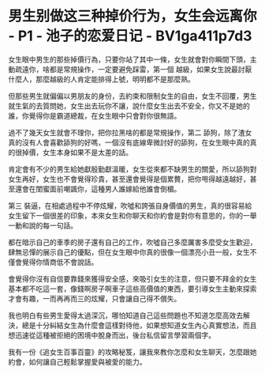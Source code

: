 # 男生别做这三种掉价行为，女生会远离你 - P1 - 池子的恋爱日记 - BV1ga411p7d3

女生眼中男生的那些掉價行為，只要你站了其中一條，女生就會對你瞬間下頭，主動疏遠你，啥都是常規操作，一定要避免踩雷，第一個 越級，如果女生說最討厭什麼人，那麼越級的人肯定能排得上號，明明都不是那麼熟。

但那些男生就偏偏以男朋友的身份，去約束和限制女生的自由，女生不回覆，男生就生氣的去質問她，女生出去玩你不讓，說什麼女生出去不安全，你又不是她的誰，你覺得你是霸道總裁，在女生眼中只會對你很無語。

過不了幾天女生就會不理你，把你拉黑啥的都是常規操作，第二 舔狗，除了渣女真的沒有人會喜歡舔狗的好嗎，一個沒有底線卑微討好的舔狗，在女生眼中真的真的很掉價，女生本身如果不是太差的話。

肯定會有不少的男生給她獻殷勤獻溫暖，女生從來都不缺男生的關愛，所以舔狗對女生再好，女生也不會覺得珍貴，甚至還會覺得是個累贅，把你甩得越遠越好，甚至還會在閨蜜面前嘲諷你，這種男人誰嫁給他誰會倒楣。

第三 裝逼，在相處過程中不停炫耀，吹噓和誇張自身價值的男生，真的很容易給女生留下一個很差的印象，本來女生和你聊天和你約會是對你有意思的，你的一舉一動和說的每一句話。

都在暗示自己的車季的房子還有自己的工作，吹噓自己多麼厲害多麼受女生歡迎，肆無忌憚的展示自己的優點，但在女生眼中你真的很像一個漂亮小丑一般，女生不僅會覺得你情商低不會說話。

會覺得你沒有自信要靠錢來獲得安全感，來吸引女生的注意，但只要不拜金的女生基本都不吃這一套，像錢啊房子啊車子這些高價值的東西，要引導女生主動來探索才會有趣，一而再再而三的炫耀，只會讓自己得不償失。

我也明白有些男生愛得太過深沉，哪怕知道自己這些問題也不知道怎麼高效去解決，總是十分糾結女生為什麼會這樣對待他，如果想知道女生內心真實想法，而且想迅速從這種被拒絕的困境中脫身而出，後台私信留言學習兩個字。

我有一份《追女生百事百靈》的攻略秘笈，讓我來教你怎麼和女生聊天，怎麼跟她約會，如何讓自己輕鬆掌握愛與被愛的能力。